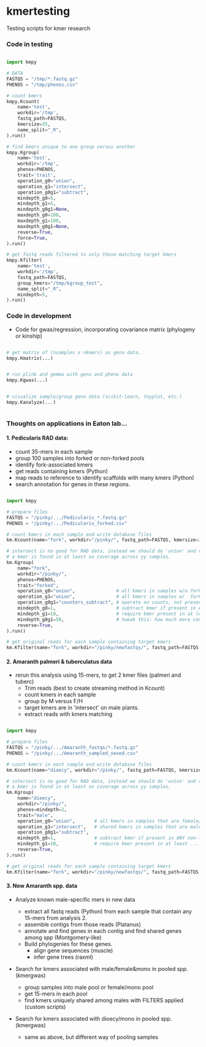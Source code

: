 # kmertesting
Testing scripts for kmer research



### Code in testing
```python

import kmpy

# DATA
FASTQS = "/tmp/*.fastq.gz"
PHENOS = "/tmp/phenos.csv"

# count kmers
kmpy.Kcount(
    name='test', 
    workdir='/tmp', 
    fastq_path=FASTQS, 
    kmersize=35, 
    name_split="_R",
).run()

# find kmers unique to one group versus another
kmpy.Kgroup(
    name='test', 
    workdir='/tmp', 
    phenos=PHENOS,
    trait='trait',
    operation_g0="union",
    operation_g1="intersect", 
    operation_g0g1="subtract",
    mindepth_g0=5,
    mindepth_g1=5,
    mindepth_g0g1=None,
    maxdepth_g0=100,
    maxdepth_g1=100,
    maxdepth_g0g1=None,
    reverse=True,
    force=True,
).run()

# get fastq reads filtered to only those matching target kmers
kmpy.Kfilter(
    name='test',
    workdir='/tmp',
    fastq_path=FASTQS,
    group_kmers="/tmp/kgroup_test",
    name_split="_R",
    mindepth=5,
).run()  

```

### Code in development

  - Code for gwas/regression, incorporating covariance matrix (phylogeny or kinship)
```python

# get matrix of (nsamples x nkmers) as geno data.
kmpy.Kmatrix(...)


# run plink and gemma with geno and pheno data
kmpy.Kgwas(...)


# visualize sample/group geno data (scikit-learn, toyplot, etc.)
kmpy.Kanalyze(...)



```


### Thoughts on applications in Eaton lab...

#### 1. Pedicularis RAD data:
  - count 35-mers in each sample
  - group 100 samples into forked or non-forked pools
  - identify fork-associated kmers 
  - get reads containing kmers (Python)
  - map reads to reference to identify scaffolds with many kmers (Python)
  - search annotation for genes in these regions.

```python

import kmpy

# prepare files
FASTQS = "/pinky/.../Pedicularis_*.fastq.gz"
PHENOS = "/pinky/.../Pedicularis_forked.csv"

# count kmers in each sample and write database files
km.Kcount(name="fork", workdir="/pinky/", fastq_path=FASTQS, kmersize=35, name_split="_R").run()

# intersect is no good for RAD data, instead we should do 'union' and require that 
# a kmer is found in at least xx coverage across yy samples.
km.Kgroup(
    name="fork", 
    workdir="/pinky/", 
    phenos=PHENOS,
    trait="forked", 
    operation_g0="union",               # all kmers in samples w/o fork
    operation_g1="union",               # all kmers in samples w/  fork
    operation_g0g1="counters_subtract", # operate on counts, not presence/absence
    mindepth_g0=1,                      # subtract kmer if present in ANY non-fork
    mindepth_g1=10,                     # require kmer present in at least ... nsamples
    mindepth_g0g1=50,                   # tweak this: how much more common is kmer in 1 than 0?
    reverse=True,
).run()

# get original reads for each sample containing target kmers
km.Kfilter(name="fork", workdir="/pinky/newfastqs/", fastq_path=FASTQS, name_split="_R").run()

```



#### 2. Amaranth palmeri & tuberculatus data
- rerun this analysis using 15-mers, to get 2 kmer files (palmeri and tuberc)
  - Trim reads (best to create streaming method in Kcount)
  - count kmers in each sample
  - group by M versus F/H
  - target kmers are in 'intersect' on male plants.
  - extract reads with kmers matching


```python

import kmpy

# prepare files
FASTQS = "/pinky/.../Amaranth_fastqs/*.fastq.gz"
PHENOS = "/pinky/.../Amaranth_sampled_sexed.csv"

# count kmers in each sample and write database files
km.Kcount(name="dioecy", workdir="/pinky/", fastq_path=FASTQS, kmersize=35, name_split="_R").run()

# intersect is no good for RAD data, instead we should do 'union' and require that 
# a kmer is found in at least xx coverage across yy samples.
km.Kgroup(
    name="dioecy", 
    workdir="/pinky/", 
    phenos=mindepth=2, 
    trait="male", 
    operation_g0="union",       # all kmers in samples that are female/hermaph.
    operation_g1="intersect",   # shared kmers in samples that are male
    operation_g0g1="subtract",
    mindepth_g0=1,              # subtract kmer if present in ANY non-fork
    mindepth_g1=10,             # require kmer present in at least ... nsamples
    reverse=True,
).run()

# get original reads for each sample containing target kmers
km.Kfilter(name="fork", workdir="/pinky/newfastqs/", fastq_path=FASTQS, name_split="_R").run()

```
  
  
  
#### 3. New Amaranth spp. data

- Analyze known male-specific mers in new data
  - extract all fastq reads (Python) from each sample that contain any 15-mers from analysis 2.
  - assemble contigs from those reads (Platanus)
  - annotate and find genes in each contig and find shared genes among spp (Montgomery-like)
  - Build phylogenies for these genes.
      - align gene sequences (muscle)
      - infer gene trees (raxml)


- Search for kmers associated with male/female&mono in pooled spp. (kmergwas)
  - group samples into male pool or female/mono pool
  - get 15-mers in each pool
  - find kmers uniquely shared among males with FILTERS applied (custom scripts)
  
  
- Search for kmers associated with dioecy/mono in pooled spp. (kmergwas)
  - same as above, but different way of pooling samples
  
  
